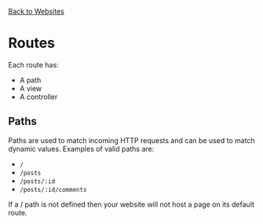 [Back to Websites](#/documentation/websites.md)

# Routes

Each route has:

* A path
* A view
* A controller

## Paths

Paths are used to match incoming HTTP requests and can be used to match dynamic values. Examples of valid paths are:

* `/`
* `/posts`
* `/posts/:id`
* `/posts/:id/comments`

If a / path is not defined then your website will not host a page on its default route.